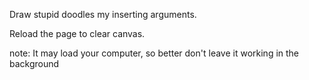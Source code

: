 Draw stupid doodles my inserting arguments.

Reload the page to clear canvas.

note:
It may load your computer, so better don't leave it working in the background
